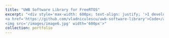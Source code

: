 ```yaml
---
title: "UWB Software Library for FreeRTOS"
excerpt: "<div style='max-width: 600px; text-align: justify; '>I developed the Ultra-Wideband Software Library to provide out-of-the-box functionality for the Decawave (now Qorvo) DW1000 module when used with any embedded platform running FreeRTOS, such as the commercial drone Bitcraze Crazyflie. This library offers simple, one-line functions for performing pairwise ranging (i.e., distance measurements) and data transmission, incorporating acknowledgments to ensure no data is lost.
<a href='https://github.com/vladniculescu/uwb-software-library'>Code</a>  
<img src='/images/image6.jpg' width='600px'>"
collection: portfolio
---
```

